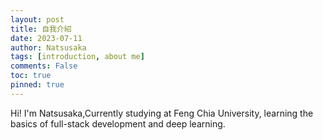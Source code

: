 ```yaml
---
layout: post
title: 自我介紹
date: 2023-07-11
author: Natsusaka
tags: [introduction, about me]
comments: False
toc: true
pinned: true
---
```

Hi! I'm Natsusaka,Currently studying at Feng Chia University, learning the basics of full-stack development and deep learning.

